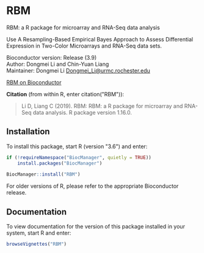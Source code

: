 # RBM
RBM: a R package for microarray and RNA-Seq data analysis

Use A Resampling-Based Empirical Bayes Approach to Assess Differential Expression in Two-Color Microarrays and RNA-Seq data sets.

Bioconductor version: Release (3.9)  
Author: Dongmei Li and Chin-Yuan Liang  
Maintainer: Dongmei Li <Dongmei_Li@urmc.rochester.edu>  

[RBM on Bioconductor](https://bioconductor.org/packages/release/bioc/html/RBM.html)

**Citation** (from within R, enter citation("RBM")):
>Li D, Liang C (2019). RBM: RBM: a R package for microarray and RNA-Seq data analysis. R package version 1.16.0.

## Installation
To install this package, start R (version "3.6") and enter:
```R
if (!requireNamespace("BiocManager", quietly = TRUE))
    install.packages("BiocManager")
    
BiocManager::install("RBM")
```

For older versions of R, please refer to the appropriate Bioconductor release.

## Documentation
To view documentation for the version of this package installed in your system, start R and enter:
```R
browseVignettes("RBM")
```
